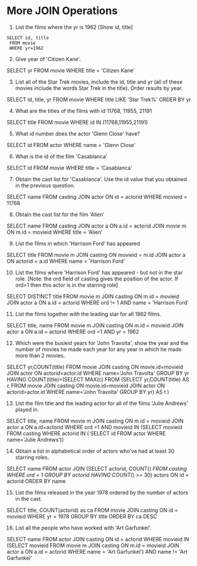 # More JOIN Operations

1. List the films where the yr is 1962 [Show id, title]

```
SELECT id, title
 FROM movie
 WHERE yr=1962
```

2. Give year of 'Citizen Kane'.

SELECT yr
 FROM movie
 WHERE title = 'Citizen Kane'

3. List all of the Star Trek movies, include the id, title and yr (all of these movies include the words Star Trek in the title). Order results by year.

SELECT id, title, yr
 FROM movie
 WHERE title LIKE 'Star Trek%'
 ORDER BY yr

4. What are the titles of the films with id 11768, 11955, 21191

SELECT title
 FROM movie
 WHERE id IN (11768,11955,21191)

5. What id number does the actor 'Glenn Close' have?

SELECT id
 FROM actor
 WHERE name = 'Glenn Close'

6. What is the id of the film 'Casablanca'

SELECT id
 FROM movie
 WHERE title = 'Casablanca'

7. Obtain the cast list for 'Casablanca'. Use the id value that you obtained in the previous question.

SELECT name
 FROM casting JOIN actor ON id = actorid
 WHERE movieid = 11768

8. Obtain the cast list for the film 'Alien'

SELECT name
 FROM casting JOIN actor a ON a.id = actorid
 JOIN movie m ON m.id = movieid
 WHERE title = 'Alien'

9. List the films in which 'Harrison Ford' has appeared

SELECT title
 FROM movie m JOIN casting ON movieid = m.id
 JOIN actor a ON actorid = a.id
 WHERE name = 'Harrison Ford'

10. List the films where 'Harrison Ford' has appeared - but not in the star role. [Note: the ord field of casting gives the position of the actor. If ord=1 then this actor is in the starring role]

SELECT DISTINCT title
 FROM movie m JOIN casting ON m.id = movieid
 JOIN actor a ON a.id = actorid
 WHERE ord != 1 AND name = 'Harrison Ford'

11. List the films together with the leading star for all 1962 films.

SELECT title, name
 FROM movie m JOIN casting ON m.id = movieid
 JOIN actor a ON a.id = actorid
 WHERE ord =1 AND yr = 1962

12. Which were the busiest years for 'John Travolta', show the year and the number of movies he made each year for any year in which he made more than 2 movies.

SELECT yr,COUNT(title) FROM
  movie JOIN casting ON movie.id=movieid
         JOIN actor   ON actorid=actor.id
WHERE name='John Travolta'
GROUP BY yr
HAVING COUNT(title)=(SELECT MAX(c) FROM
(SELECT yr,COUNT(title) AS c FROM
   movie JOIN casting ON movie.id=movieid
         JOIN actor   ON actorid=actor.id
 WHERE name='John Travolta'
 GROUP BY yr) AS t
)

13. List the film title and the leading actor for all of the films 'Julie Andrews' played in.

SELECT title, name FROM movie m JOIN casting ON m.id = movieid
JOIN actor a ON a.id=actorid WHERE ord =1 AND movieid IN (SELECT movieid FROM casting
WHERE actorid IN (
  SELECT id FROM actor
  WHERE name='Julie Andrews'))

14. Obtain a list in alphabetical order of actors who've had at least 30 starring roles.

SELECT name FROM actor JOIN (SELECT actorid, COUNT(*)
 FROM casting WHERE ord = 1
 GROUP BY actorid
 HAVING COUNT(*) >= 30) actors ON id = actorid ORDER BY name

15. List the films released in the year 1978 ordered by the number of actors in the cast.

SELECT title, COUNT(actorid) as ca
 FROM movie JOIN casting ON id = movieid
 WHERE yr = 1978 GROUP BY title
 ORDER BY ca DESC

16. List all the people who have worked with 'Art Garfunkel'.

SELECT name FROM actor
 JOIN casting ON id = actorid
 WHERE movieid IN (SELECT movieid
    FROM movie m JOIN casting ON m.id = movieid
    JOIN actor a ON a.id = actorid
    WHERE name = 'Art Garfunkel')
 AND name != 'Art Garfunkel'

